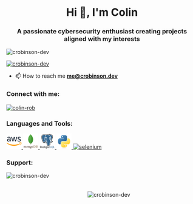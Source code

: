 <h1 align="center">Hi 👋, I'm Colin</h1>
<h3 align="center">A passionate cybersecurity enthusiast creating projects aligned with my interests</h3>

<p align="left"> <img src="https://komarev.com/ghpvc/?username=crobinson-dev&label=Profile%20views&color=0e75b6&style=flat" alt="crobinson-dev" /> </p>

<p align="left"> <a href="https://github.com/ryo-ma/github-profile-trophy"><img src="https://github-profile-trophy.vercel.app/?username=crobinson-dev" alt="crobinson-dev" /></a> </p>

- 📫 How to reach me **me@crobinson.dev**

<h3 align="left">Connect with me:</h3>
<p align="left">
<a href="https://linkedin.com/in/colin-rob" target="blank"><img align="center" src="https://raw.githubusercontent.com/rahuldkjain/github-profile-readme-generator/master/src/images/icons/Social/linked-in-alt.svg" alt="colin-rob" height="30" width="40" /></a>
</p>

<h3 align="left">Languages and Tools:</h3>
<p align="left"> <a href="https://aws.amazon.com" target="_blank" rel="noreferrer"> <img src="https://raw.githubusercontent.com/devicons/devicon/master/icons/amazonwebservices/amazonwebservices-original-wordmark.svg" alt="aws" width="40" height="40"/> </a> <a href="https://www.mongodb.com/" target="_blank" rel="noreferrer"> <img src="https://raw.githubusercontent.com/devicons/devicon/master/icons/mongodb/mongodb-original-wordmark.svg" alt="mongodb" width="40" height="40"/> </a> <a href="https://www.postgresql.org" target="_blank" rel="noreferrer"> <img src="https://raw.githubusercontent.com/devicons/devicon/master/icons/postgresql/postgresql-original-wordmark.svg" alt="postgresql" width="40" height="40"/> </a> <a href="https://www.python.org" target="_blank" rel="noreferrer"> <img src="https://raw.githubusercontent.com/devicons/devicon/master/icons/python/python-original.svg" alt="python" width="40" height="40"/> </a> <a href="https://www.selenium.dev" target="_blank" rel="noreferrer"> <img src="https://raw.githubusercontent.com/detain/svg-logos/780f25886640cef088af994181646db2f6b1a3f8/svg/selenium-logo.svg" alt="selenium" width="40" height="40"/> </a> </p>

<h3 align="left">Support:</h3>
<p><a href="https://ko-fi.com/crobinson-dev"> <img align="left" src="https://cdn.ko-fi.com/cdn/kofi3.png?v=3" height="50" width="210" alt="crobinson-dev" /></a></p><br><br>

<p>&nbsp;<img align="center" src="https://github-readme-stats.vercel.app/api?username=crobinson-dev&show_icons=true&locale=en" alt="crobinson-dev" /></p>

